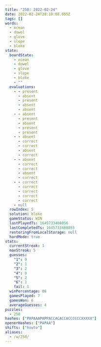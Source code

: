 ```yaml
---
title: "250: 2022-02-24"
date: 2022-02-24T20:10:08.055Z
tags: []
words:
  - ocean
  - dowel
  - glove
  - slope
  - bloke
state:
  boardState:
    - ocean
    - dowel
    - glove
    - slope
    - bloke
    - ""
  evaluations:
    - - present
      - absent
      - present
      - absent
      - absent
    - - absent
      - present
      - absent
      - present
      - present
    - - absent
      - correct
      - correct
      - absent
      - correct
    - - absent
      - correct
      - correct
      - absent
      - correct
    - - correct
      - correct
      - correct
      - correct
      - correct
    - null
  rowIndex: 5
  solution: bloke
  gameStatus: WIN
  lastPlayedTs: 1645733408056
  lastCompletedTs: 1645733408055
  restoringFromLocalStorage: null
  hardMode: true
stats:
  currentStreak: 1
  maxStreak: 5
  guesses:
    "1": 0
    "2": 1
    "3": 2
    "4": 0
    "5": 2
    "6": 1
    fail: 1
  winPercentage: 86
  gamesPlayed: 7
  gamesWon: 6
  averageGuesses: 4
puzzles:
  - 250
hashes: ["PAPAAAPAPPACCACACCACCCCCCXXXXX"]
openerHashes: ["PAPAA"]
shifts: ["hswto"]
aliases:
  - /w/250/
---
```

<!-- more -->
